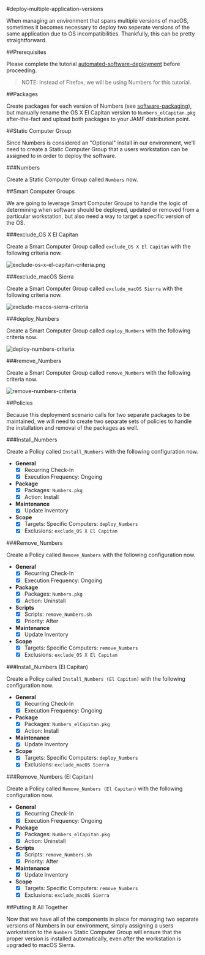 #deploy-multiple-application-versions

When managing an environment that spans multiple versions of macOS, sometimes it becomes necessary to deploy two seperate versions of the same application due to OS incompatibilities. Thankfully, this can be pretty straightforward.

##Prerequisites

Please complete the tutorial [automated-software-deployment](https://github.com/ToplessBanana/tutorials/tree/master/HOW-TO-automated-software-deployment) before proceeding.

> NOTE: Instead of Firefox, we will be using Numbers for this tutorial.

##Packages

Create packages for each version of Numbers (see [software-packaging](https://github.com/ToplessBanana/tutorials/tree/master/HOW-TO-software-packaging)), but manually rename the OS X El Capitan version to `Numbers_elCapitan.pkg` after-the-fact and upload both packages to your JAMF distribution point.

##Static Computer Group

Since Numbers is considered an "Optional" install in our environment, we'll need to create a Static Computer Group that a users workstation can be assigned to in order to deploy the software.

###Numbers

Create a Static Computer Group called `Numbers` now.

##Smart Computer Groups

We are going to leverage Smart Computer Groups to handle the logic of determining when software should be deployed, updated or removed from a particular workstation, but also need a way to target a specific version of the OS.

###exclude_OS X El Capitan

Create a Smart Computer Group called `exclude_OS X El Capitan` with the following criteria now.

![exclude-os-x-el-capitan-criteria.png](https://github.com/ToplessBanana/tutorials/blob/master/HOW-TO-deploy-multiple-application-versions/resources/exclude-os-x-el-capitan-criteria.png)

###exclude_macOS Sierra

Create a Smart Computer Group called `exclude_macOS Sierra` with the following criteria now.

![exclude-macos-sierra-criteria](https://github.com/ToplessBanana/tutorials/blob/master/HOW-TO-deploy-multiple-application-versions/resources/exclude-macos-sierra-criteria.png)

###deploy_Numbers

Create a Smart Computer Group called `deploy_Numbers` with the following criteria now.

![deploy-numbers-criteria](https://github.com/ToplessBanana/tutorials/blob/master/HOW-TO-deploy-multiple-application-versions/resources/deploy-numbers-criteria.png)

###remove_Numbers

Create a Smart Computer Group called `remove_Numbers` with the following criteria now.

![remove-numbers-criteria](https://github.com/ToplessBanana/tutorials/blob/master/HOW-TO-deploy-multiple-application-versions/resources/remove-numbers-criteria.png)

##Policies

Because this deployment scenario calls for two separate packages to be maintained, we will need to create two separate sets of policies to handle the installation and removal of the packages as well.

###Install_Numbers

Create a Policy called `Install_Numbers` with the following configuration now.

- **General**
  - [x] Recurring Check-In
  - [x] Execution Frequency: Ongoing
- **Package**
  - [x] Packages: `Numbers.pkg`
  - [x] Action: Install
- **Maintenance**
  - [x] Update Inventory
- **Scope**
  - [x] Targets: Specific Computers: `deploy_Numbers`
  - [x] Exclusions: `exclude_OS X El Capitan`

###Remove_Numbers

Create a Policy called `Remove_Numbers` with the following configuration now.

- **General**
  - [x] Recurring Check-In
  - [x] Execution Frequency: Ongoing
- **Package**
  - [x] Packages: `Numbers.pkg`
  - [x] Action: Uninstall
- **Scripts**
  - [x] Scripts: `remove_Numbers.sh`
  - [x] Priority: After
- **Maintenance**
  - [x] Update Inventory
- **Scope**
  - [x] Targets: Specific Computers: `remove_Numbers`
  - [x] Exclusions: `exclude_OS X El Capitan`
  
###Install_Numbers (El Capitan)

Create a Policy called `Install_Numbers (El Capitan)` with the following configuration now.

- **General**
  - [x] Recurring Check-In
  - [x] Execution Frequency: Ongoing
- **Package**
  - [x] Packages: `Numbers_elCapitan.pkg`
  - [x] Action: Install
- **Maintenance**
  - [x] Update Inventory
- **Scope**
  - [x] Targets: Specific Computers: `deploy_Numbers`
  - [x] Exclusions: `exclude_macOS Sierra`

###Remove_Numbers (El Capitan)

Create a Policy called `Remove_Numbers (El Capitan)` with the following configuration now.

- **General**
  - [x] Recurring Check-In
  - [x] Execution Frequency: Ongoing
- **Package**
  - [x] Packages: `Numbers_elCapitan.pkg`
  - [x] Action: Uninstall
- **Scripts**
  - [x] Scripts: `remove_Numbers.sh`
  - [x] Priority: After
- **Maintenance**
  - [x] Update Inventory
- **Scope**
  - [x] Targets: Specific Computers: `remove_Numbers`
  - [x] Exclusions: `exclude_macOS Sierra`

##Putting It All Together

Now that we have all of the components in place for managing two separate versions of Numbers in our environment, simply assigning a users workstation to the `Numbers` Static Computer Group will ensure that the proper version is installed automatically, even after the workstation is upgraded to macOS Sierra.
